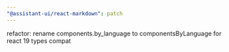 ```yaml
---
"@assistant-ui/react-markdown": patch
---
```


refactor: rename components.by_language to componentsByLanguage for react 19 types compat
